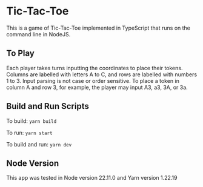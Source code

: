# Tic-Tac-Toe

This is a game of Tic-Tac-Toe implemented in TypeScript that runs on the command line in NodeJS.

## To Play

Each player takes turns inputting the coordinates to place their tokens. Columns are labelled with letters A to C, and rows are labelled with numbers 1 to 3. Input parsing is not case or order sensitive. To place a token in column A and row 3, for example, the player may input A3, a3, 3A, or 3a.

## Build and Run Scripts

To build: `yarn build`

To run: `yarn start`

To build and run: `yarn dev`

## Node Version

This app was tested in Node version 22.11.0 and Yarn version 1.22.19